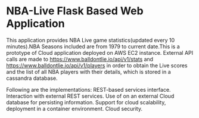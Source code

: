 # NBA-Live Flask Based Web Application
This application provides  NBA Live game statistics(updated every 10 minutes).NBA Seasons included are from 1979 to current date.This is a prototype of Cloud application deployed on AWS EC2 instance. External API calls are made to https://www.balldontlie.io/api/v1/stats
and https://www.balldontlie.io/api/v1/players in order to obtain the Live scores and the list of all NBA players with their details, which is stored in a cassandra database.

 Following are the implementations: 
 REST-based services interface.
 Interaction with external REST services.
 Use of on an external Cloud database for persisting information.
 Support for cloud scalability, deployment in a container environment.
 Cloud security.
